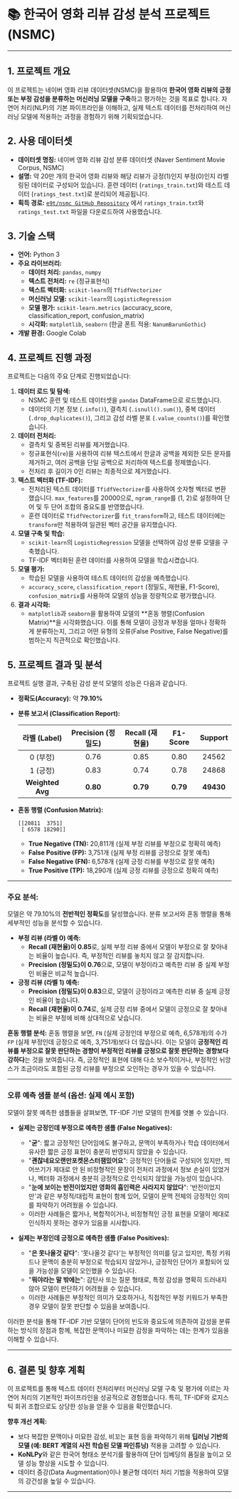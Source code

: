 # 📚 한국어 영화 리뷰 감성 분석 프로젝트 (NSMC)

---

## 1. 프로젝트 개요

이 프로젝트는 네이버 영화 리뷰 데이터셋(NSMC)을 활용하여 **한국어 영화 리뷰의 긍정 또는 부정 감성을 분류하는 머신러닝 모델을 구축**하고 평가하는 것을 목표로 합니다. 자연어 처리(NLP)의 기본 파이프라인을 이해하고, 실제 텍스트 데이터를 전처리하여 머신러닝 모델에 적용하는 과정을 경험하기 위해 기획되었습니다.

## 2. 사용 데이터셋

* **데이터셋 명칭:** 네이버 영화 리뷰 감성 분류 데이터셋 (Naver Sentiment Movie Corpus, NSMC)
* **설명:** 약 20만 개의 한국어 영화 리뷰와 해당 리뷰가 긍정(1)인지 부정(0)인지 라벨링된 데이터로 구성되어 있습니다. 훈련 데이터 (`ratings_train.txt`)와 테스트 데이터 (`ratings_test.txt`)로 분리되어 제공됩니다.
* **획득 경로:** [`e9t/nsmc GitHub Repository`](https://github.com/e9t/nsmc) 에서 `ratings_train.txt`와 `ratings_test.txt` 파일을 다운로드하여 사용했습니다.

## 3. 기술 스택

* **언어:** Python 3
* **주요 라이브러리:**
    * **데이터 처리:** `pandas`, `numpy`
    * **텍스트 전처리:** `re` (정규표현식)
    * **텍스트 벡터화:** `scikit-learn`의 `TfidfVectorizer`
    * **머신러닝 모델:** `scikit-learn`의 `LogisticRegression`
    * **모델 평가:** `scikit-learn.metrics` (accuracy_score, classification_report, confusion_matrix)
    * **시각화:** `matplotlib`, `seaborn` (한글 폰트 적용: `NanumBarunGothic`)
* **개발 환경:** Google Colab 

## 4. 프로젝트 진행 과정

프로젝트는 다음의 주요 단계로 진행되었습니다:

1.  **데이터 로드 및 탐색:**
    * NSMC 훈련 및 테스트 데이터셋을 `pandas` DataFrame으로 로드했습니다.
    * 데이터의 기본 정보 (`.info()`), 결측치 (`.isnull().sum()`), 중복 데이터 (`.drop_duplicates()`), 그리고 감성 라벨 분포 (`.value_counts()`)를 확인했습니다.
2.  **데이터 전처리:**
    * 결측치 및 중복된 리뷰를 제거했습니다.
    * 정규표현식(`re`)을 사용하여 리뷰 텍스트에서 한글과 공백을 제외한 모든 문자를 제거하고, 여러 공백을 단일 공백으로 처리하여 텍스트를 정제했습니다.
    * 전처리 후 길이가 0인 리뷰는 최종적으로 제거했습니다.
3.  **텍스트 벡터화 (TF-IDF):**
    * 전처리된 텍스트 데이터를 `TfidfVectorizer`를 사용하여 숫자형 벡터로 변환했습니다. `max_features`를 20000으로, `ngram_range`를 (1, 2)로 설정하여 단어 및 두 단어 조합의 중요도를 반영했습니다.
    * 훈련 데이터로 `TfidfVectorizer`를 `fit_transform`하고, 테스트 데이터에는 `transform`만 적용하여 일관된 벡터 공간을 유지했습니다.
4.  **모델 구축 및 학습:**
    * `scikit-learn`의 `LogisticRegression` 모델을 선택하여 감성 분류 모델을 구축했습니다.
    * TF-IDF 벡터화된 훈련 데이터를 사용하여 모델을 학습시켰습니다.
5.  **모델 평가:**
    * 학습된 모델을 사용하여 테스트 데이터의 감성을 예측했습니다.
    * `accuracy_score`, `classification_report` (정밀도, 재현율, F1-Score), `confusion_matrix`를 사용하여 모델의 성능을 정량적으로 평가했습니다.
6.  **결과 시각화:**
    * `matplotlib`과 `seaborn`을 활용하여 모델의 **혼동 행렬(Confusion Matrix)**을 시각화했습니다. 이를 통해 모델이 긍정과 부정을 얼마나 정확하게 분류하는지, 그리고 어떤 유형의 오류(False Positive, False Negative)를 범하는지 직관적으로 확인했습니다.

## 5. 프로젝트 결과 및 분석

프로젝트 실행 결과, 구축된 감성 분석 모델의 성능은 다음과 같습니다.

* **정확도(Accuracy):** 약 **79.10%**
* **분류 보고서 (Classification Report):**

    | 라벨 (Label) | Precision (정밀도) | Recall (재현율) | F1-Score | Support |
    | :----------: | :----------------: | :-------------: | :------: | :-----: |
    |   0 (부정)   |        0.76        |       0.85      |   0.80   |  24562  |
    |   1 (긍정)   |        0.83        |       0.74      |   0.78   |  24868  |
    | **Weighted Avg** |        **0.80** |       **0.79** |   **0.79** |  **49430** |

* **혼동 행렬 (Confusion Matrix):**
    ```
    [[20811  3751]
     [ 6578 18290]]
    ```
    * **True Negative (TN):** 20,811개 (실제 부정 리뷰를 부정으로 정확히 예측)
    * **False Positive (FP):** 3,751개 (실제 부정 리뷰를 긍정으로 잘못 예측)
    * **False Negative (FN):** 6,578개 (실제 긍정 리뷰를 부정으로 잘못 예측)
    * **True Positive (TP):** 18,290개 (실제 긍정 리뷰를 긍정으로 정확히 예측)

---

### **주요 분석:**

모델은 약 79.10%의 **전반적인 정확도**를 달성했습니다. 분류 보고서와 혼동 행렬을 통해 세부적인 성능을 분석할 수 있습니다.

* **부정 리뷰 (라벨 0) 예측:**
    * **Recall (재현율)이 0.85**로, 실제 부정 리뷰 중에서 모델이 부정으로 잘 찾아내는 비율이 높습니다. 즉, 부정적인 리뷰를 놓치지 않고 잘 감지합니다.
    * **Precision (정밀도)이 0.76**으로, 모델이 부정이라고 예측한 리뷰 중 실제 부정인 비율은 비교적 높습니다.
* **긍정 리뷰 (라벨 1) 예측:**
    * **Precision (정밀도)이 0.83**으로, 모델이 긍정이라고 예측한 리뷰 중 실제 긍정인 비율이 높습니다.
    * **Recall (재현율)이 0.74**로, 실제 긍정 리뷰 중에서 모델이 긍정으로 잘 찾아내는 비율은 부정에 비해 상대적으로 낮습니다.

**혼동 행렬 분석:**
혼동 행렬을 보면, `FN` (실제 긍정인데 부정으로 예측, 6,578개)의 수가 `FP` (실제 부정인데 긍정으로 예측, 3,751개)보다 더 많습니다. 이는 모델이 **긍정적인 리뷰를 부정으로 잘못 판단하는 경향이 부정적인 리뷰를 긍정으로 잘못 판단하는 경향보다 강하다**는 것을 보여줍니다. 즉, 긍정적인 표현에 대해 다소 보수적이거나, 부정적인 뉘앙스가 조금이라도 포함된 긍정 리뷰를 부정으로 오인하는 경우가 있을 수 있습니다.

---

### **오류 예측 샘플 분석 (옵션: 실제 예시 포함)**

모델이 잘못 예측한 샘플들을 살펴보면, TF-IDF 기반 모델의 한계를 엿볼 수 있습니다.

* **실제는 긍정인데 부정으로 예측한 샘플 (False Negatives):**
    * "**굳**": 짧고 긍정적인 단어임에도 불구하고, 문맥이 부족하거나 학습 데이터에서 유사한 짧은 긍정 표현이 충분히 반영되지 않았을 수 있습니다.
    * "**괜찮네요오랜만포켓몬스터잼밌어요**": 긍정적인 단어들로 구성되어 있지만, 띄어쓰기가 제대로 안 된 비정형적인 문장이 전처리 과정에서 정보 손실이 있었거나, 벡터화 과정에서 충분히 긍정적으로 인식되지 않았을 가능성이 있습니다.
    * "**눈에 보이는 반전이었지만 영화의 흡인력은 사라지지 않았다**": '반전이었지만'과 같은 부정적/대립적 표현이 함께 있어, 모델이 문맥 전체의 긍정적인 의미를 파악하기 어려웠을 수 있습니다.
    * 이러한 사례들은 짧거나, 복합적이거나, 비정형적인 긍정 표현을 모델이 제대로 인식하지 못하는 경우가 있음을 시사합니다.

* **실제는 부정인데 긍정으로 예측한 샘플 (False Positives):**
    * "**은 못나올것 같다**": '못나올것 같다'는 부정적인 의미를 담고 있지만, 특정 키워드나 문맥이 충분히 부정으로 학습되지 않았거나, 긍정적인 단어가 포함되어 있을 가능성을 모델이 오인했을 수 있습니다.
    * "**뭐야라는 말 밖에는**": 감탄사 또는 질문 형태로, 특정 감성을 명확히 드러내지 않아 모델이 판단하기 어려웠을 수 있습니다.
    * 이러한 사례들은 부정적인 의미가 모호하거나, 직접적인 부정 키워드가 부족한 경우 모델이 잘못 판단할 수 있음을 보여줍니다.

이러한 분석을 통해 TF-IDF 기반 모델이 단어의 빈도와 중요도에 의존하여 감성을 분류하는 방식의 장점과 함께, 복잡한 문맥이나 미묘한 감정을 파악하는 데는 한계가 있음을 이해할 수 있습니다.

---
## 6. 결론 및 향후 계획

이 프로젝트를 통해 텍스트 데이터 전처리부터 머신러닝 모델 구축 및 평가에 이르는 자연어 처리의 기본적인 파이프라인을 성공적으로 경험했습니다. 특히, TF-IDF와 로지스틱 회귀 조합으로도 상당한 성능을 얻을 수 있음을 확인했습니다.

**향후 개선 계획:**
* 보다 복잡한 문맥이나 미묘한 감성, 비꼬는 표현 등을 파악하기 위해 **딥러닝 기반의 모델 (예: BERT 계열의 사전 학습된 모델 파인튜닝)** 적용을 고려할 수 있습니다.
* **KoNLPy**와 같은 한국어 형태소 분석기를 활용하여 단어 임베딩의 품질을 높이고 모델 성능 향상을 시도할 수 있습니다.
* 데이터 증강(Data Augmentation)이나 불균형 데이터 처리 기법을 적용하여 모델의 강건성을 높일 수 있습니다.

---
